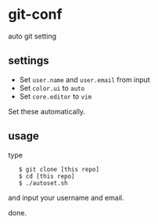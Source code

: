 # git-conf
auto git setting

## settings

- Set `user.name` and `user.email` from input
- Set `color.ui` to `auto`
- Set `core.editor` to `vim`

Set these automatically.

## usage
type
```
   $ git clone [this repo]
   $ cd [this repo]
   $ ./autoset.sh
```
and input your username and email.

done.
